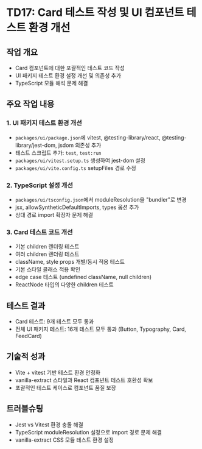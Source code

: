 # TD17: Card 테스트 작성 및 UI 컴포넌트 테스트 환경 개선

## 작업 개요

- Card 컴포넌트에 대한 포괄적인 테스트 코드 작성
- UI 패키지 테스트 환경 설정 개선 및 의존성 추가
- TypeScript 모듈 해석 문제 해결

## 주요 작업 내용

### 1. UI 패키지 테스트 환경 개선

- `packages/ui/package.json`에 vitest, @testing-library/react, @testing-library/jest-dom, jsdom 의존성 추가
- 테스트 스크립트 추가: `test`, `test:run`
- `packages/ui/vitest.setup.ts` 생성하여 jest-dom 설정
- `packages/ui/vite.config.ts` setupFiles 경로 수정

### 2. TypeScript 설정 개선

- `packages/ui/tsconfig.json`에서 moduleResolution을 "bundler"로 변경
- jsx, allowSyntheticDefaultImports, types 옵션 추가
- 상대 경로 import 확장자 문제 해결

### 3. Card 테스트 코드 개선

- 기본 children 렌더링 테스트
- 여러 children 렌더링 테스트
- className, style props 개별/동시 적용 테스트
- 기본 스타일 클래스 적용 확인
- edge case 테스트 (undefined className, null children)
- ReactNode 타입의 다양한 children 테스트

## 테스트 결과

- Card 테스트: 9개 테스트 모두 통과
- 전체 UI 패키지 테스트: 16개 테스트 모두 통과 (Button, Typography, Card, FeedCard)

## 기술적 성과

- Vite + vitest 기반 테스트 환경 안정화
- vanilla-extract 스타일과 React 컴포넌트 테스트 호환성 확보
- 포괄적인 테스트 케이스로 컴포넌트 품질 보장

## 트러블슈팅

- Jest vs Vitest 환경 충돌 해결
- TypeScript moduleResolution 설정으로 import 경로 문제 해결
- vanilla-extract CSS 모듈 테스트 환경 설정
